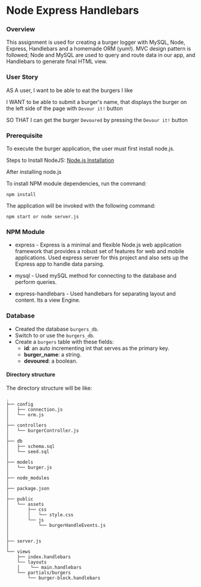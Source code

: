 # Node Express Handlebars

### Overview

This assignment is used for creating a burger logger with MySQL, Node, Express, Handlebars and a homemade ORM (yum!). MVC design pattern is followed; Node and MySQL are used to query and route data in our app, and Handlebars to generate final HTML view.

### User Story 

AS A user, I want to be able to eat the burgers I like

I WANT to be able to submit a burger's name, that displays the burger on the left side of the page with `Devour it!` button

SO THAT I can get the burger `Devoured` by pressing the `Devour it!` button


### Prerequisite

To execute the burger application, the user must first install node.js.

Steps to Install NodeJS: [Node.js Installation](https://docs.npmjs.com/downloading-and-installing-node-js-and-npm#windows-node-version-managers)

After installing node.js

To install NPM module dependencies, run the command:

```
npm install
```

The application will be invoked with the following command:

```
npm start or node server.js
```

### NPM Module

* express - Express is a minimal and flexible Node.js web application framework that provides a robust set of features for web and mobile applications. Used express server for this project and also sets up the Express app to handle data parsing.

* mysql - Used mySQL method for connecting to the database and perform queries.

* express-handlebars - Used handlebars for separating layout and content. Its a view Engine.

### Database

   * Created the database `burgers_db`.
   * Switch to or use the `burgers_db`.
   * Create a `burgers` table with these fields:
     * **id**: an auto incrementing int that serves as the primary key.
     * **burger_name**: a string.
     * **devoured**: a boolean.

#### Directory structure

The directory structure will be like:

```
.
├── config
│   ├── connection.js
│   └── orm.js
│ 
├── controllers
│   └── burgerController.js
│
├── db
│   ├── schema.sql
│   └── seed.sql
│
├── models
│   └── burger.js
│ 
├── node_modules
│ 
├── package.json
│
├── public
│   └── assets
│       ├── css
│       │   └── style.css
│       └── js
│           └── burgerHandleEvents.js
│   
│
├── server.js
│
└── views
    ├── index.handlebars
    └── layouts
    │    └── main.handlebars
    └── partials/burgers
        └── burger-block.handlebars
```  